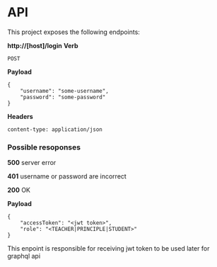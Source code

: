# API
This project exposes the following endpoints:

__http://[host]/login__
**Verb** 
```
POST
```
**Payload**
```
{
    "username": "some-username",
    "password": "some-password"
}
```
**Headers**
```
content-type: application/json
```

### Possible resoponses
**500** server error

**401** username or password are incorrect

**200** OK

**Payload**
```
{
    "accessToken": "<jwt token>",
    "role": "<TEACHER|PRINCIPLE|STUDENT>"
}
```
This enpoint is responsible for receiving jwt token to be used later for graphql api